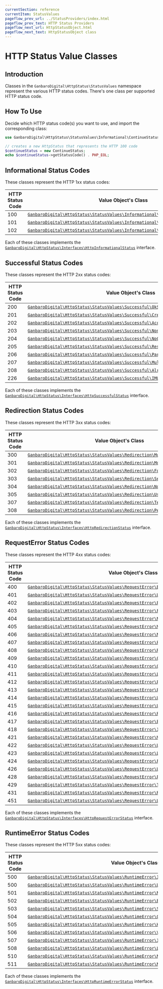 ```yaml
---
currentSection: reference
currentItem: StatusValues
pageflow_prev_url: ../StatusProviders/index.html
pageflow_prev_text: HTTP Status Providers
pageflow_next_url: HttpStatusObject.html
pageflow_next_text: HttpStatusObject class
---
```


# HTTP Status Value Classes

## Introduction

Classes in the `GanbaroDigital\HttpStatus\StatusValues` namespace represent the various HTTP status codes. There's one class per supported HTTP status code.

## How To Use

Decide which HTTP status code(s) you want to use, and import the corresponding class:

```php
use GanbaroDigital\HttpStatus\StatusValues\Informational\ContinueStatus;

// creates a new HttpStatus that represents the HTTP 100 code
$continueStatus = new ContinueStatus;
echo $continueStatus->getStatusCode() . PHP_EOL;
```

## Informational Status Codes

These classes represent the HTTP 1xx status codes:

HTTP Status Code | Value Object's Class
-----------------|--------------------
100 | [`GanbaroDigital\HttpStatus\StatusValues\Informational\ContinueStatus`](ContinueStatus.html)
101 | [`GanbaroDigital\HttpStatus\StatusValues\Informational\SwitchingProtocolsStatus`](SwitchingProtocolsStatus.html)
102 | [`GanbaroDigital\HttpStatus\StatusValues\Informational\ProcessingStatus`](ProcessingStatus.html)

Each of these classes implements the [`GanbaroDigital\HttpStatus\Interfaces\HttpInformationalStatus`](../Interfaces/HttpInformationalStatus.html) interface.

## Successful Status Codes

These classes represent the HTTP 2xx status codes:

HTTP Status Code | Value Object's Class
-----------------|--------------------
200 | [`GanbaroDigital\HttpStatus\StatusValues\Successful\OkStatus`](OkStatus.html)
201 | [`GanbaroDigital\HttpStatus\StatusValues\Successful\CreatedStatus`](CreatedStatus.html)
202 | [`GanbaroDigital\HttpStatus\StatusValues\Successful\AcceptedStatus`](AcceptedStatus.html)
203 | [`GanbaroDigital\HttpStatus\StatusValues\Successful\NonAuthoritativeInformationStatus`](NonAuthoritativeInformationStatus.html)
204 | [`GanbaroDigital\HttpStatus\StatusValues\Successful\NoContentStatus`](NoContentStatus.html)
205 | [`GanbaroDigital\HttpStatus\StatusValues\Successful\ResetContentStatus`](ResetContentStatus.html)
206 | [`GanbaroDigital\HttpStatus\StatusValues\Successful\PartialContentStatus`](PartialContentStatus.html)
207 | [`GanbaroDigital\HttpStatus\StatusValues\Successful\MultiStatusStatus`](MultiStatusStatus.html)
208 | [`GanbaroDigital\HttpStatus\StatusValues\Successful\AlreadyReportedStatus`](AlreadyReportedStatus.html)
226 | [`GanbaroDigital\HttpStatus\StatusValues\Successful\IMUsedStatus`](IMUsedStatus.html)

Each of these classes implements the [`GanbaroDigital\HttpStatus\Interfaces\HttpSuccessfulStatus`](../Interfaces/HttpSuccessfulStatus.html) interface.

## Redirection Status Codes

These classes represent the HTTP 3xx status codes:

HTTP Status Code | Value Object's Class
-----------------|--------------------
300 | [`GanbaroDigital\HttpStatus\StatusValues\Redirection\MultipleChoicesStatus`](MultipleChoicesStatus.html)
301 | [`GanbaroDigital\HttpStatus\StatusValues\Redirection\MovedPermanentlyStatus`](MovedPermanentlyStatus.html)
302 | [`GanbaroDigital\HttpStatus\StatusValues\Redirection\FoundStatus`](FoundStatus.html)
303 | [`GanbaroDigital\HttpStatus\StatusValues\Redirection\SeeOtherStatus`](SeeOtherStatus.html)
304 | [`GanbaroDigital\HttpStatus\StatusValues\Redirection\NotModifiedStatus`](NotModifiedStatus.html)
305 | [`GanbaroDigital\HttpStatus\StatusValues\Redirection\UseProxyStatus`](UseProxyStatus.html)
307 | [`GanbaroDigital\HttpStatus\StatusValues\Redirection\TemporaryRedirectStatus`](TemporaryRedirectStatus.html)
308 | [`GanbaroDigital\HttpStatus\StatusValues\Redirection\PermanentRedirectStatus`](PermanentRedirectStatus.html)

Each of these classes implements the [`GanbaroDigital\HttpStatus\Interfaces\HttpRedirectionStatus`](../Interfaces/HttpRedirectionStatus.html) interface.

## RequestError Status Codes

These classes represent the HTTP 4xx status codes:

HTTP Status Code | Value Object's Class
-----------------|--------------------
400 | [`GanbaroDigital\HttpStatus\StatusValues\RequestError\BadRequestStatus`](BadRequestStatus.html)
401 | [`GanbaroDigital\HttpStatus\StatusValues\RequestError\UnauthorizedStatus`](UnauthorizedStatus.html)
402 | [`GanbaroDigital\HttpStatus\StatusValues\RequestError\PaymentRequiredStatus`](PaymentRequiredStatus.html)
403 | [`GanbaroDigital\HttpStatus\StatusValues\RequestError\ForbiddenStatus`](ForbiddenStatus.html)
404 | [`GanbaroDigital\HttpStatus\StatusValues\RequestError\NotFoundStatus`](NotFoundStatus.html)
405 | [`GanbaroDigital\HttpStatus\StatusValues\RequestError\MethodNotAllowedStatus`](MethodNotAllowedStatus.html)
406 | [`GanbaroDigital\HttpStatus\StatusValues\RequestError\NotAcceptableStatus`](NotAcceptableStatus.html)
407 | [`GanbaroDigital\HttpStatus\StatusValues\RequestError\ProxyAuthenticationRequiredStatus`](ProxyAuthenticationRequiredStatus.html)
408 | [`GanbaroDigital\HttpStatus\StatusValues\RequestError\RequestTimeoutStatus`](RequestTimeoutStatus.html)
409 | [`GanbaroDigital\HttpStatus\StatusValues\RequestError\ConflictStatus`](ConflictStatus.html)
410 | [`GanbaroDigital\HttpStatus\StatusValues\RequestError\GoneStatus`](GoneStatus.html)
411 | [`GanbaroDigital\HttpStatus\StatusValues\RequestError\LengthRequiredStatus`](LengthRequiredStatus.html)
412 | [`GanbaroDigital\HttpStatus\StatusValues\RequestError\PreconditionFailedStatus`](PreconditionFailedStatus.html)
413 | [`GanbaroDigital\HttpStatus\StatusValues\RequestError\PayloadTooLargeStatus`](PayloadTooLargeStatus.html)
414 | [`GanbaroDigital\HttpStatus\StatusValues\RequestError\UriTooLongStatus`](UriTooLongStatus.html)
415 | [`GanbaroDigital\HttpStatus\StatusValues\RequestError\UnsupportedMediaTypeStatus`](UnsupportedMediaTypeStatus.html)
416 | [`GanbaroDigital\HttpStatus\StatusValues\RequestError\RangeNotSatisfiableStatus`](RangeNotSatisfiableStatus.html)
417 | [`GanbaroDigital\HttpStatus\StatusValues\RequestError\ExpectationFailedStatus`](ExpectationFailedStatus.html)
418 | [`GanbaroDigital\HttpStatus\StatusValues\RequestError\ImATeapotStatus`](ImATeapotStatus.html)
421 | [`GanbaroDigital\HttpStatus\StatusValues\RequestError\MisdirectedRequestStatus`](MisdirectedRequestStatus.html)
422 | [`GanbaroDigital\HttpStatus\StatusValues\RequestError\UnprocessableEntityStatus`](UnprocessableEntityStatus.html)
423 | [`GanbaroDigital\HttpStatus\StatusValues\RequestError\LockedStatus`](LockedStatus.html)
424 | [`GanbaroDigital\HttpStatus\StatusValues\RequestError\FailedDependencyStatus`](FailedDependencyStatus.html)
426 | [`GanbaroDigital\HttpStatus\StatusValues\RequestError\UpgradeRequiredStatus`](UpgradeRequiredStatus.html)
428 | [`GanbaroDigital\HttpStatus\StatusValues\RequestError\PreconditionRequiredStatus`](PreconditionRequiredStatus.html)
429 | [`GanbaroDigital\HttpStatus\StatusValues\RequestError\TooManyRequestsStatus`](TooManyRequestsStatus.html)
431 | [`GanbaroDigital\HttpStatus\StatusValues\RequestError\RequestHeaderFieldsTooLargeStatus`](RequestHeaderFieldsTooLargeStatus.html)
451 | [`GanbaroDigital\HttpStatus\StatusValues\RequestError\UnavailableForLegalReasonsStatus`](UnavailableForLegalReasonsStatus.html)

Each of these classes implements the [`GanbaroDigital\HttpStatus\Interfaces\HttpRequestErrorStatus`](../Interfaces/HttpRequestErrorStatus.html) interface.

## RuntimeError Status Codes

These classes represent the HTTP 5xx status codes:

HTTP Status Code | Value Object's Class
-----------------|--------------------
500 | [`GanbaroDigital\HttpStatus\StatusValues\RuntimeError\InternalServerErrorStatus`](InternalServerErrorStatus.html)
500 | [`GanbaroDigital\HttpStatus\StatusValues\RuntimeError\UnexpectedErrorStatus`](UnexpectedErrorStatus.html)
501 | [`GanbaroDigital\HttpStatus\StatusValues\RuntimeError\NotImplementedStatus`](NotImplementedStatus.html)
502 | [`GanbaroDigital\HttpStatus\StatusValues\RuntimeError\BadGatewayStatus`](BadGatewayStatus.html)
503 | [`GanbaroDigital\HttpStatus\StatusValues\RuntimeError\ServiceUnavailableStatus`](ServiceUnavailableStatus.html)
504 | [`GanbaroDigital\HttpStatus\StatusValues\RuntimeError\GatewayTimeoutStatus`](GatewayTimeoutStatus.html)
505 | [`GanbaroDigital\HttpStatus\StatusValues\RuntimeError\HttpVersionNotSupportedStatus`](HttpVersionNotSupportedStatus.html)
506 | [`GanbaroDigital\HttpStatus\StatusValues\RuntimeError\VariantAlsoNegotiatesStatus`](VariantAlsoNegotiatesStatus.html)
507 | [`GanbaroDigital\HttpStatus\StatusValues\RuntimeError\InsufficientStorageStatus`](InsufficientStorageStatus.html)
508 | [`GanbaroDigital\HttpStatus\StatusValues\RuntimeError\LoopDetectedStatus`](LoopDetectedStatus.html)
510 | [`GanbaroDigital\HttpStatus\StatusValues\RuntimeError\NotExtendedStatus`](NotExtendedStatus.html)
511 | [`GanbaroDigital\HttpStatus\StatusValues\RuntimeError\NetworkAuthenticationRequiredStatus`](NetworkAuthenticationRequiredStatus.html)

Each of these classes implements the [`GanbaroDigital\HttpStatus\Interfaces\HttpRuntimeErrorStatus`](../Interfaces/HttpRuntimeErrorStatus.html) interface.

